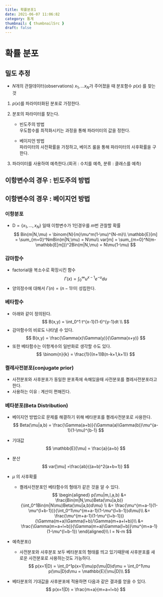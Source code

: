 ```yaml
---
title: 확률분포1
date: 2021-06-07 11:06:82
category: 통계
thumbnail: { thumbnailSrc }
draft: false
---
```


# 확률 분포
## 밀도 추정
* $N$개의 관찰데이터(observations) $x_1,...x_N$가 주어졌을 때 분포함수 $p(x)$ 를 찾는 것

1. $p(x)$를 파라미터화된 분포로 가정한다.

2. 분포의 파라미터를 찾는다.  
   * 빈도주의 방법  
    우도함수를 최적화시키는 과정을 통해 파라미터의 값을 정한다.

   * 베이지언 방법  
    파라미터의 사전확률을 가정하고, 베이즈 룰을 통해 파라미터의 사후확률을 구한다.
3. 파라미터를 사용하여 예측한다.(회귀 : 수치를 예측, 분류 : 클래스를 예측)

## 이항변수의 경우 : 빈도주의 방법

## 이항변수의 경우 : 베이지언 방법

### 이항분포
* $\mathbin{D} = \{x_1,...,x_N\}$ 일때 이항변수가 1인경우를 $m$번 관찰할 확률
$$
Bin(m|N,\mu) = \binom{N}{m}\mu^m(1-\mu)^{N-m}\\
\mathbb{E}[m] = \sum_{m=0}^NmBin(m|N,\mu) = N\mu\\
var[m] = \sum_{m=0}^N(m-\mathbb{E[m]})^2Bin(m|N,\mu) = N\mu(1-\mu)
$$

### 감마함수
* factorial을 복소수로 확장시킨 함수
$$
\Gamma (x) = \int_0^{\infty}u^{x-1}e^{-u}du
$$
* 양의정수에 대해서 $\Gamma(n) = (n-1)!$이 성립한다.
### 베타함수
* 아래와 같이 정의된다.
$$
B(x,y) = \int_0^1 t^{x-1}(1-t)^{y-1}dt \\
$$
* 감마함수의 비로도 나타낼 수 있다.
$$
B(x,y) = \frac{\Gamma(x)\Gamma(y)}{\Gamma(x+y)}
$$
* 또한 베타함수는 이항계수의 일반화로 생각할 수도 있다.
$$
\binom{n}{k} = \frac{1}{(n+1)B(n-k+1,k+1)}
$$

### 켤레사전분포(conjugate prior)
* 사전분포와 사후분포가 동일한 분포족에 속해있을때 사전분포를 켤레사전분포라고 한다.
* 사용하는 이유 : 계산이 편해진다.

### 베타분포(Beta Distribution)
* 베이지언 방법으로 문제를 해결하기 위해 베타분포를 켤레사전분포로 사용한다.
$$
Beta(\mu|a,b) = \frac{\Gamma(a+b)}{\Gamma(a)\Gamma(b)}\mu^{a-1}(1-\mu)^{b-1}
$$

* 기대값
$$
\mathbb{E}[\mu] = \frac{a}{a+b}
$$
* 분산
$$
var[\mu] =\frac{ab}{(a+b)^2(a+b+1)}
$$

* $\mu$ 의 사후확률  
  * 켤레사전분포인 베타함수의 형태가 같은 것을 알 수 있다.
$$
\begin{aligned}
p(\mu|m,l,a,b) &= \frac{Bin(m|N,\mu)Beta(\mu|a,b)}{\int_0^1Bin(m|N\mu)Beta(\mu|a,b)d\mu} \\
&= \frac{\mu^{m+a-1}(1-\mu^{l+b-1})}{\int_0^1\mu^{m+a-1}(1-\mu^{l+b-1})d\mu}\\
&= \frac{\mu^{m+a-1}(1-\mu^{l+b-1})}{\Gamma(m+a)\Gamma(l+b)/\Gamma(m+a+l+b)}\\  
&= \frac{\Gamma(m+a+l+b)}{\Gamma(m+a)\Gamma(l+b)}\mu^{m+a-1}(1-\mu^{l+b-1})
\end{aligned}\\
l = N-m
$$  

* 예측분포()
  * 사전분포와 사후분포 보두 베타분포의 형태를 띄고 있기때문에 사후분포를 새로운 사전분포로 사용하는것도 가능하다.
$$
p(x=1|D) = \int_0^1p(x=1|\mu)p(\mu|D)d\mu = \int_0^1\mu p(\mu|D)d\mu = \mathbb{E}[\mu|D]\\
$$  
* 베타분포의 기대값을 사후분포에 적용하면 다음과 같은 결과를 얻을 수 있다.
$$
p(x=1|D) = \frac{m+a}{m+a+l+b}
$$